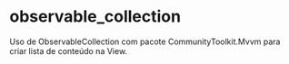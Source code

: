 # observable_collection
Uso de ObservableCollection com pacote CommunityToolkit.Mvvm para criar lista de conteúdo na View.
